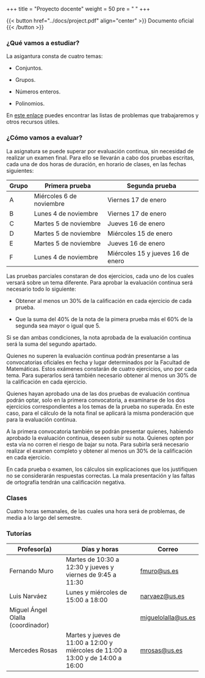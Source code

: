 +++
title = "Proyecto docente"
weight = 50
pre = "<i class='fa fa-book'></i> "
+++

{{< button href="../docs/project.pdf" align="center" >}} Documento oficial {{< /button >}}

### ¿Qué vamos a estudiar?

La asigantura consta de cuatro temas:

* Conjuntos.

* Grupos.

* Números enteros.

* Polinomios.

En [este enlace](https://rodas5.us.es/items/1141d30f-73ed-4c7a-92f9-d5046dbdffe1/1/) puedes encontrar las listas de problemas que trabajaremos y otros recursos útiles.


### ¿Cómo vamos a evaluar?

La asignatura se puede superar por evaluación continua, sin necesidad de realizar un examen final. Para ello se llevarán a cabo dos pruebas escritas, cada una de dos horas de duración, en horario de clases, en las fechas siguientes:


| Grupo | Primera prueba           | Segunda prueba                    |
|-------|--------------------------|-----------------------------------|
| A     | Miércoles 6 de noviembre | Viernes 17 de enero               |
| B     | Lunes 4 de noviembre     | Viernes 17 de enero               |
| C     | Martes 5 de noviembre    | Jueves 16 de enero                |
| D     | Martes 5 de noviembre    | Miércoles 15 de enero             |
| E     | Martes 5 de noviembre    | Jueves 16 de enero                |
| F     | Lunes 4 de noviembre     | Miércoles 15 y jueves 16 de enero |

Las pruebas parciales constaran de dos ejercicios, cada uno de los cuales versará sobre un tema diferente. Para aprobar la evaluación continua será necesario todo lo siguiente:

* Obtener al menos un 30% de la calificación en cada ejercicio de cada prueba.

* Que la suma del 40% de la nota de la pimera prueba más el 60% de la segunda sea mayor o igual que 5.

Si se dan ambas condiciones, la nota aprobada de la evaluación continua será la suma del segundo apartado. 

Quienes no superen la evaluación continua podrán presentarse a las convocatorias oficiales en fecha y lugar determinados por la Facultad de Matemáticas. Estos exámenes constarán de cuatro ejercicios, uno por cada tema. Para superarlos será también necesario obtener al menos un 30% de la calificación en cada ejercicio.

Quienes hayan aprobado una de las dos pruebas de evaluación continua podrán optar, solo en la primera convocatoria, a examinarse de los dos ejercicios correspondientes a los temas de la prueba no superada. En este caso, para el cálculo de la nota final se aplicará la misma ponderación que para la evaluación continua.

A la primera convocatoria también se podrán presentar quienes, habiendo aprobado la evaluación continua, deseen subir su nota. Quienes opten por esta vía no corren el riesgo de bajar su nota. Para subirla será necesario realizar el examen completo y obtener al menos un 30% de la calificación en cada ejercicio. 

En cada prueba o examen, los cálculos sin explicaciones que los justifiquen no se considerarán respuestas correctas. La mala presentación y las faltas de ortografı́a tendrán una calificación negativa.


### Clases

Cuatro horas semanales, de las cuales una hora será de problemas, de media a lo largo del semestre.

### Tutorías

| Profesor(a)                         | Días y horas                                                                            | Correo               |
|-------------------------------------|-----------------------------------------------------------------------------------------|----------------------|
| Fernando Muro                       | Martes de 10:30 a 12:30 y jueves y viernes de 9:45 a 11:30                              | <fmuro@us.es>        |
| Luis Narváez                        | Lunes y miércoles de 15:00 a 18:00                                                      | <narvaez@us.es>      |
| Miguel Ángel Olalla (coordinador)   |                                                                                         | <miguelolalla@us.es> |
| Mercedes Rosas                      | Martes y jueves de 11:00 a 12:00 y miércoles de 11:00 a 13:00 y de 14:00 a 16:00        | <mrosas@us.es>       |
